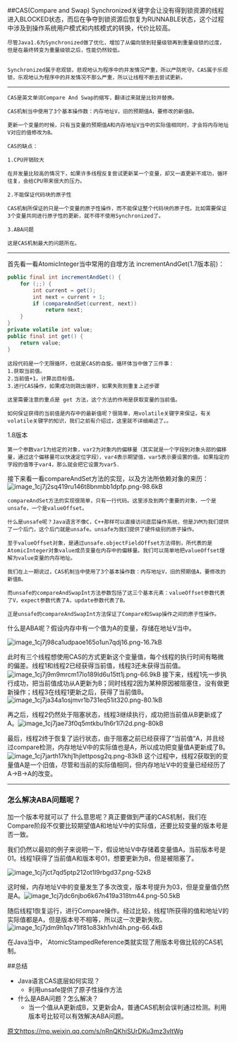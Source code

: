 ##CAS(Compare and Swap)
    Synchronized关键字会让没有得到锁资源的线程进入BLOCKED状态，而后在争夺到锁资源后恢复为RUNNABLE状态，这个过程中涉及到操作系统用户模式和内核模式的转换，代价比较高。
    
    
    尽管Java1.6为Synchronized做了优化，增加了从偏向锁到轻量级锁再到重量级锁的过度，但是在最终转变为重量级锁之后，性能仍然较低。


    Synchronized属于悲观锁，悲观地认为程序中的并发情况严重，所以严防死守。CAS属于乐观锁，乐观地认为程序中的并发情况不那么严重，所以让线程不断去尝试更新。

   



----------
    CAS是英文单词Compare And Swap的缩写，翻译过来就是比较并替换。

    CAS机制当中使用了3个基本操作数：内存地址V，旧的预期值A，要修改的新值B。

    更新一个变量的时候，只有当变量的预期值A和内存地址V当中的实际值相同时，才会将内存地址V对应的值修改为B。

    CAS的缺点：
    
    1.CPU开销较大

    在并发量比较高的情况下，如果许多线程反复尝试更新某一个变量，却又一直更新不成功，循环往复，会给CPU带来很大的压力。

    2.不能保证代码块的原子性

    CAS机制所保证的只是一个变量的原子性操作，而不能保证整个代码块的原子性。比如需要保证3个变量共同进行原子性的更新，就不得不使用Synchronized了。

    3.ABA问题

    这是CAS机制最大的问题所在。


----------


首先看一看AtomicInteger当中常用的自增方法 incrementAndGet(1.7版本前)：

```java
public final int incrementAndGet() {
    for (;;) {
        int current = get();
        int next = current + 1;
        if (compareAndSet(current, next))
            return next;
    }
}
private volatile int value;
public final int get() {
    return value;
}
```

    这段代码是一个无限循环，也就是CAS的自旋。循环体当中做了三件事：
    1.获取当前值。
    2.当前值+1，计算出目标值。
    3.进行CAS操作，如果成功则跳出循环，如果失败则重复上述步骤
    
    这里需要注意的重点是 get 方法，这个方法的作用是获取变量的当前值。
    
    如何保证获得的当前值是内存中的最新值呢？很简单，用volatile关键字来保证。有关volatile关键字的知识，我们之前有介绍过，这里就不详细阐述了。。

1.8版本


    第一个参数var1为给定的对象，var2为对象内的偏移量（其实就是一个字段到对象头部的偏移量，通过这个偏移量可以快速定位字段），var4表示期望值，var5表示要设置的值。如果指定的字段的值等于var4，那么就会把它设置为var5.


接下来看一看compareAndSet方法的实现，以及方法所依赖对象的来历：
![image_1cj7j2sq419ru146t8bnmbb1dpfp.png-98.6kB][1]

    compareAndSet方法的实现很简单，只有一行代码。这里涉及到两个重要的对象，一个是unsafe，一个是valueOffset。
    
    什么是unsafe呢？Java语言不像C，C++那样可以直接访问底层操作系统，但是JVM为我们提供了一个后门，这个后门就是unsafe。unsafe为我们提供了硬件级别的原子操作。
    
    至于valueOffset对象，是通过unsafe.objectFieldOffset方法得到，所代表的是AtomicInteger对象value成员变量在内存中的偏移量。我们可以简单地把valueOffset理解为value变量的内存地址。
    
    我们在上一期说过，CAS机制当中使用了3个基本操作数：内存地址V，旧的预期值A，要修改的新值B。
    
    而unsafe的compareAndSwapInt方法参数包括了这三个基本元素：valueOffset参数代表了V，expect参数代表了A，update参数代表了B。
    
    正是unsafe的compareAndSwapInt方法保证了Compare和Swap操作之间的原子性操作。



什么是ABA呢？假设内存中有一个值为A的变量，存储在地址V当中。

![image_1cj7j98ca1udpaoe165o1un7qdj16.png-16.7kB][2]

此时有三个线程想使用CAS的方式更新这个变量值，每个线程的执行时间有略微的偏差。线程1和线程2已经获得当前值，线程3还未获得当前值。
![image_1cj7j9m9mrcm17lo189ld6u15tt1j.png-66.9kB][3]
接下来，线程1先一步执行成功，把当前值成功从A更新为B；同时线程2因为某种原因被阻塞住，没有做更新操作；线程3在线程1更新之后，获得了当前值B。
![image_1cj7ja34a1osjmvr1b731eq51it320.png-80.1kB][4]

再之后，线程2仍然处于阻塞状态，线程3继续执行，成功把当前值从B更新成了A。![image_1cj7jae73f0q5mtkbu1h6r1l7i2d.png-80kB][5]

最后，线程2终于恢复了运行状态，由于阻塞之前已经获得了“当前值”A，并且经过compare检测，内存地址V中的实际值也是A，所以成功把变量值A更新成了B。![image_1cj7jarth17khj1hjlettposg2q.png-83kB][6]
这个过程中，线程2获取到的变量值A是一个旧值，尽管和当前的实际值相同，但内存地址V中的变量已经经历了A->B->A的改变。


----------

### 怎么解决ABA问题呢？

加一个版本号就可以了
什么意思呢？真正要做到严谨的CAS机制，我们在Compare阶段不仅要比较期望值A和地址V中的实际值，还要比较变量的版本号是否一致。

我们仍然以最初的例子来说明一下，假设地址V中存储着变量值A，当前版本号是01。线程1获得了当前值A和版本号01，想要更新为B，但是被阻塞了。

![image_1cj7jct7qd5ptp212ot1l9rbgd37.png-52kB][7]

这时候，内存地址V中的变量发生了多次改变，版本号提升为03，但是变量值仍然是A。![image_1cj7jdc6njbo6k67n419a318tm44.png-50.5kB][8]

随后线程1恢复运行，进行Compare操作。经过比较，线程1所获得的值和地址V的实际值都是A，但是版本号不相等，所以这一次更新失败。
![image_1cj7jdm9h1qv71lf81o83kh1vhl4h.png-66.4kB][9]

在Java当中，`AtomicStampedReference类就实现了用版本号做比较的CAS机制。

##总结

 - Java语言CAS底层如何实现？
    - 利用unsafe提供了原子性操作方法
 - 什么是ABA问题？怎么解决？
    - 当一个值从A更新成B，又更新会A，普通CAS机制会误判通过检测。利用版本号比较可以有效解决ABA问题。

[原文][10]https://mp.weixin.qq.com/s/nRnQKhiSUrDKu3mz3vItWg


  [1]: http://static.zybuluo.com/c102zkl/b10bu3kd3vhzub5e1fzoo5nf/image_1cj7j2sq419ru146t8bnmbb1dpfp.png
  [2]: http://static.zybuluo.com/c102zkl/ofxzahr7ddtvtkjhn1eiz8g2/image_1cj7j98ca1udpaoe165o1un7qdj16.png
  [3]: http://static.zybuluo.com/c102zkl/y2jkopcsszvjbnfjrztzb4os/image_1cj7j9m9mrcm17lo189ld6u15tt1j.png
  [4]: http://static.zybuluo.com/c102zkl/ic3qi8zzpj2wpzacj6o64r09/image_1cj7ja34a1osjmvr1b731eq51it320.png
  [5]: http://static.zybuluo.com/c102zkl/rvjm1mp8nd1wfb9cnjfxc81c/image_1cj7jae73f0q5mtkbu1h6r1l7i2d.png
  [6]: http://static.zybuluo.com/c102zkl/8vsa95vg3aym25uc6ouc58x0/image_1cj7jarth17khj1hjlettposg2q.png
  [7]: http://static.zybuluo.com/c102zkl/3f6ah8szoj7gipx1evm2hedq/image_1cj7jct7qd5ptp212ot1l9rbgd37.png
  [8]: http://static.zybuluo.com/c102zkl/79bz8hwyp48lie3aec9n2s40/image_1cj7jdc6njbo6k67n419a318tm44.png
  [9]: http://static.zybuluo.com/c102zkl/1uf3plr42dtqynarsowv75hk/image_1cj7jdm9h1qv71lf81o83kh1vhl4h.png
  [10]: https://mp.weixin.qq.com/s/nRnQKhiSUrDKu3mz3vItWg